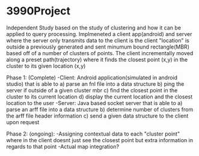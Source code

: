# 3990Project

Independent Study based on the study of clustering and how it can be applied to query processing. 
Implmeneted a client app(android) and server where the server only transmits data to the client is the client "location" is outside a previously generated and sent minumum bound rectangle(MBR) based off of a number of clusters of points. The client incrementally moved along a preset path(trajectory) where it finds the closest point (x,y) in the cluster to its given location (x,y)

Phase 1: (Complete)
-Client: Android application(simulated in android studio) that is able to 
  a) parse an fnl file into a data structure
  b) ping the server if outside of a given cluster mbr
  c) find the closest point in the cluster to its current location
  d) display the current location and the closest location to the user
-Server: Java based socket server that is able to
  a) parse an arff file into a data structure
  b) determine number of clusters from the arff file header information
  c) send a given data structure to the client upon request
 
Phase 2: (ongoing): 
-Assigning contextual data to each "cluster point" where in the client doesnt just see the closest point but extra information in regards to that point
-Actual map integration?
